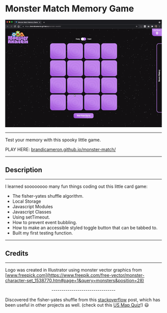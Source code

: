 # Monster Match Memory Game

![Demo](img/mm.gif)

---

Test your memory with this spooky little game.

PLAY HERE: [brandicameron.github.io/monster-match/](brandicameron.github.io/monster-match/)

---

## Description

---

I learned soooooooo many fun things coding out this little card game:

- The fisher-yates shuffle algorithm.
- Local Storage
- Javascript Modules
- Javascript Classes
- Using setTimeout.
- How to prevent event bubbling.
- How to make an accessible styled toggle button that can be tabbed to.
- Built my first testing function.

---

## Credits

---

Logo was created in Illustrator using monster vector graphics from [www.freepick.com](https://www.freepik.com/free-vector/monster-character-set_1538770.htm#page=1&query=monsters&position=28)

<p style="text-align: center;">--------------------------------</p>

Discovered the fisher-yates shuffle from this [stackoverflow](https://stackoverflow.com/questions/2450954/how-to-randomize-shuffle-a-javascript-array) post, which has been useful in other projects as well. (check out this [US Map Quiz](https://brandicameron.github.io/us-map-quiz/)!) 😃
